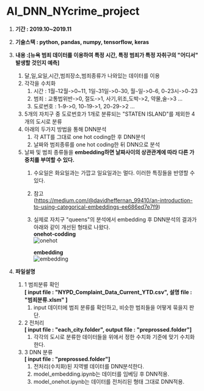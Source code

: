 # AI_DNN_NYcrime_project

1. **기간 : 2019.10~2019.11**

2. **기술스택 : python, pandas, numpy, tensorflow, keras**

3. **내용 :[뉴욕 범죄 데이터를 이용하여 **특정 시간**, **특정 범죄**가 **특정 자취구**의 "**어디서**" 발생할 것인지 예측]**
    1. 달,일,요일,시간,범죄장소,범죄종류가 나와있는 데이터를 이용
    2. 각각을 수치화
        1. 시간 : 1월`~`12월->0~11, 1일`~`31일->0`~`30, 월`~`일->0`~`6, 0`~`23시->0`~`23
        2. 범죄 : 교통법위반->0, 절도->1, 사기,위조,도박->2, 약물,술->3 ...
        3. 도로번호 : 1`~`9->0, 10`~`19->1, 20`~`29->2 ...
    3. 5개의 자치구 중 도로번호가 1개로 분류되는 "STATEN ISLAND"를 제외한 4개의 도시로 분류
    4. 아래의 두가지 방법을 통해 DNN분석
        1. 각 ATT를 그대로 one hot coding한 후 DNN분석  
        2. 날짜와 범죄종류를 one hot coding한 뒤 DNN으로 분석
    5. 날짜 및 범죄 종류들을 **embedding하면 날짜사이의 상관관계에 따라 다른 가중치를 부여할 수 있다.**  
        1. 수요일은 화요일과는 가깝고 일요일과는 멀다. 이러한 특징들을 반영할 수 있다.  
        2. 참고  
        (https://medium.com/@davidheffernan_99410/an-introduction-to-using-categorical-embeddings-ee686ed7e7f9)  
        3. 실제로 자치구 "queens"의 분석에서 embedding 후 DNN분석의 결과가 아래와 같이 개선된 형태로 나왔다.  
        **onehot-codding**  
        ![onehot](https://user-images.githubusercontent.com/50386280/78471226-a499c100-776a-11ea-94cc-5be7afcd8115.png)  
        
            **embedding**  
            ![embedding](https://user-images.githubusercontent.com/50386280/78471327-6d77df80-776b-11ea-8d77-681f18e1c4a6.png)

4. **파일설명**
    1. 1 범죄분류 확인  
        **[ input file : "NYPD_Complaint_Data_Current_YTD.csv", 설명 file : "범죄분류.xlsm" ]** 
        1. input 데이터에 범죄 분류를 확인하고, 비슷한 범죄들을 어떻게 묶을지 판단.  
    2. 2 전처리  
        **[ input file : "each_city.folder", output file : "preprossed.folder"]**
        1. 각각의 도시로 분류한 데이터들을 위에서 정한 수치화 기준에 맞기 수치화 한다.
    3. 3 DNN 분류  
        **[ input file : "preprossed.folder"]**
        1. 전처리(수치화)된 지역별 데이터를 DNN분석한다.
        2. model_embedding.ipynb는 데이터를 임베딩 후 DNN적용.
        3. model_onehot.ipynb는 데이터를 전처리된 형태 그대로 DNN적용.
        
    
        
